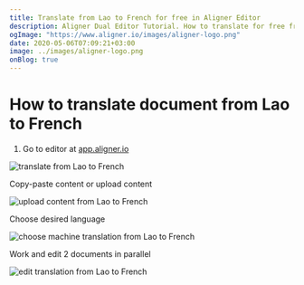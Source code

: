 ```yaml
---
title: Translate from Lao to French for free in Aligner Editor
description: Aligner Dual Editor Tutorial. How to translate for free from Lao to French. Aligner is multilingual document management platform. 
ogImage: "https://www.aligner.io/images/aligner-logo.png"
date: 2020-05-06T07:09:21+03:00
image: ../images/aligner-logo.png
onBlog: true
---
```


# How to translate document from Lao to French

1. Go to editor at [app.aligner.io](https://app.aligner.io "Aligner App web page")

![translate from Lao to French](../aligner-blank-editor.png "translate from Lao to French")

Copy-paste content or upload content

![upload content from Lao to French](../aligner-uploaded-document.png "upload content from Lao to French")

Choose desired language

![choose machine translation from Lao to French](../aligner-language-dropdown.png "choose machine translation from Lao to French")

Work and edit 2 documents in parallel

![edit translation from Lao to French](../aligner-double-sitded-editor.png "edit translation from Lao to French")

